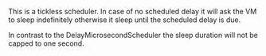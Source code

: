 This is a tickless scheduler. In case of no scheduled delay it will ask the VM to sleep indefinitely otherwise it sleep until the scheduled delay is due.

In contrast to the DelayMicrosecondScheduler the sleep duration will not be capped to one second.